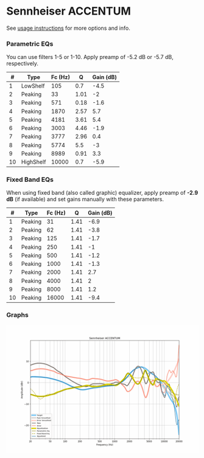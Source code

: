 # Sennheiser ACCENTUM
See [usage instructions](https://github.com/jaakkopasanen/AutoEq#usage) for more options and info.

### Parametric EQs
You can use filters 1-5 or 1-10. Apply preamp of -5.2 dB or -5.7 dB, respectively.

|   # | Type      |   Fc (Hz) |    Q |   Gain (dB) |
|-----|-----------|-----------|------|-------------|
|   1 | LowShelf  |       105 | 0.7  |        -4.5 |
|   2 | Peaking   |        33 | 1.01 |        -2   |
|   3 | Peaking   |       571 | 0.18 |        -1.6 |
|   4 | Peaking   |      1870 | 2.57 |         5.7 |
|   5 | Peaking   |      4181 | 3.61 |         5.4 |
|   6 | Peaking   |      3003 | 4.46 |        -1.9 |
|   7 | Peaking   |      3777 | 2.96 |         0.4 |
|   8 | Peaking   |      5774 | 5.5  |        -3   |
|   9 | Peaking   |      8989 | 0.91 |         3.3 |
|  10 | HighShelf |     10000 | 0.7  |        -5.9 |

### Fixed Band EQs
When using fixed band (also called graphic) equalizer, apply preamp of **-2.9 dB** (if available) and set gains manually with these parameters.

|   # | Type    |   Fc (Hz) |    Q |   Gain (dB) |
|-----|---------|-----------|------|-------------|
|   1 | Peaking |        31 | 1.41 |        -6.9 |
|   2 | Peaking |        62 | 1.41 |        -3.8 |
|   3 | Peaking |       125 | 1.41 |        -1.7 |
|   4 | Peaking |       250 | 1.41 |        -1   |
|   5 | Peaking |       500 | 1.41 |        -1.2 |
|   6 | Peaking |      1000 | 1.41 |        -1.3 |
|   7 | Peaking |      2000 | 1.41 |         2.7 |
|   8 | Peaking |      4000 | 1.41 |         2   |
|   9 | Peaking |      8000 | 1.41 |         1.2 |
|  10 | Peaking |     16000 | 1.41 |        -9.4 |

### Graphs
![](./Sennheiser%20ACCENTUM.png)
